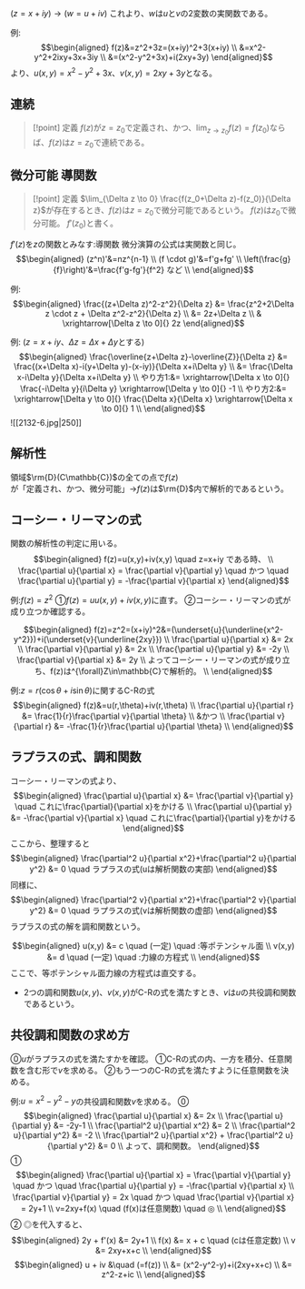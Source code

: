 $(z=x+iy) \rightarrow (w=u+iv)$
これより、$w$は$u$と$v$の$2$変数の実関数である。

例:
$$\begin{aligned}
f(z)&=z^2+3z=(x+iy)^2+3(x+iy) \\
&=x^2-y^2+2ixy+3x+3iy \\
&=(x^2-y^2+3x)+i(2xy+3y)
\end{aligned}$$
より、$u(x,y)=x^2-y^2+3x$、$v(x,y)=2xy+3y$となる。

## 連続
> [!point] 定義
> $f(z)$が$z=z_0$で定義され、かつ、$\lim_{z \to z_0} f(z) = f(z_0)$ならば、$f(z)$は$z=z_0$で連続である。

## 微分可能 導関数
> [!point] 定義
> $\lim_{\Delta z \to 0} \frac{f(z_0+\Delta z)-f(z_0)}{\Delta z}$が存在するとき、$f(z)$は$z=z_0$で微分可能であるという。
> $f(z)$は$z_0$で微分可能。
> $f'(z_0)$と書く。

$f'(z)$を$z$の関数とみなす:導関数
微分演算の公式は実関数と同じ。
$$\begin{aligned}
(z^n)'&=nz^{n-1} \\
(f \cdot g)'&=f'g+fg' \\
\left(\frac{g}{f}\right)'&=\frac{f'g-fg'}{f^2} など \\
\end{aligned}$$

例:
$$\begin{aligned}
\frac{(z+\Delta z)^2-z^2}{\Delta z} &= \frac{z^2+2\Delta z \cdot z + \Delta z^2-z^2}{\Delta z} \\
&= 2z+\Delta z \\
& \xrightarrow[\Delta z \to 0]{} 2z
\end{aligned}$$

例: ($z=x+iy$、$\Delta z=\Delta x+\Delta y$とする)
$$\begin{aligned}
\frac{\overline{z+\Delta z}-\overline{Z}}{\Delta z} &= \frac{(x+\Delta x)-i(y+\Delta y)-(x-iy)}{\Delta x+i\Delta y} \\
&= \frac{\Delta x-i\Delta y}{\Delta x+i\Delta y} \\
やり方1:&= \xrightarrow[\Delta x \to 0]{} \frac{-i\Delta y}{i\Delta y} \xrightarrow[\Delta y \to 0]{} -1 \\
やり方2:&= \xrightarrow[\Delta y \to 0]{} \frac{\Delta x}{\Delta x} \xrightarrow[\Delta x \to 0]{} 1 \\
\end{aligned}$$
![[2132-6.jpg|250]]

## 解析性
領域$\rm{D}(C\mathbb{C})$の全ての点で$f(z)$が「定義され、かつ、微分可能」$\rightarrow$$f(z)$は$\rm{D}$内で解析的であるという。

## コーシー・リーマンの式
関数の解析性の判定に用いる。
$$\begin{aligned}
f(z)=u(x,y)+iv(x,y) \quad z=x+iy である時、 \\
\frac{\partial u}{\partial x} = \frac{\partial v}{\partial y} \quad かつ \quad \frac{\partial u}{\partial y} = -\frac{\partial v}{\partial x}
\end{aligned}$$

例:$f(z)=z^2$
①$f(z)=uu(x,y)+iv(x,y)$に直す。
②コーシー・リーマンの式が成り立つか確認する。

$$\begin{aligned}
f(z)=z^2=(x+iy)^2&=(\underset{u}{\underline{x^2-y^2}})+i(\underset{v}{\underline{2xy}}) \\
\frac{\partial u}{\partial x} &= 2x \\
\frac{\partial v}{\partial y} &= 2x \\
\frac{\partial u}{\partial y} &= -2y \\
\frac{\partial v}{\partial x} &= 2y \\
よってコーシー・リーマンの式が成り立ち、f(z)は^{\forall}Z\in\mathbb{C}で解析的。 \\
\end{aligned}$$

例:$z=r(\cos\theta+i\sin\theta)$に関するC-Rの式
$$\begin{aligned}
f(z)&=u(r,\theta)+iv(r,\theta) \\
\frac{\partial u}{\partial r} &= \frac{1}{r}\frac{\partial v}{\partial \theta} \\
&かつ \\
\frac{\partial v}{\partial r} &= -\frac{1}{r}\frac{\partial u}{\partial \theta} \\
\end{aligned}$$

## ラプラスの式、調和関数
コーシー・リーマンの式より、
$$\begin{aligned}
\frac{\partial u}{\partial x} &= \frac{\partial v}{\partial y} \quad これに\frac{\partial}{\partial x}をかける \\
\frac{\partial u}{\partial y} &= -\frac{\partial v}{\partial x} \quad これに\frac{\partial}{\partial y}をかける
\end{aligned}$$
ここから、整理すると
$$\begin{aligned}
\frac{\partial^2 u}{\partial x^2}+\frac{\partial^2 u}{\partial y^2} &= 0 \quad ラプラスの式(uは解析関数の実部)
\end{aligned}$$
同様に、
$$\begin{aligned}
\frac{\partial^2 v}{\partial x^2}+\frac{\partial^2 v}{\partial y^2} &= 0 \quad ラプラスの式(vは解析関数の虚部)
\end{aligned}$$
ラプラスの式の解を調和関数という。

$$\begin{aligned}
u(x,y) &= c \quad (一定) \quad :等ポテンシャル面 \\
v(x,y) &= d \quad (一定) \quad :力線の方程式 \\
\end{aligned}$$
ここで、等ポテンシャル面力線の方程式は直交する。

- $2$つの調和関数$u(x,y)$、$v(x,y)$がC-Rの式を満たすとき、$v$は$u$の共役調和関数であるという。

## 共役調和関数の求め方
⓪$u$がラプラスの式を満たすかを確認。
①C-Rの式の内、一方を積分、任意関数を含む形で$v$を求める。
②もう一つのC-Rの式を満たすように任意関数を決める。

例:$u=x^2-y^2-y$の共役調和関数$v$を求める。
⓪
$$\begin{aligned}
\frac{\partial u}{\partial x} &= 2x \\
\frac{\partial u}{\partial y} &= -2y-1 \\
\frac{\partial^2 u}{\partial x^2} &= 2 \\
\frac{\partial^2 u}{\partial y^2} &= -2 \\
\frac{\partial^2 u}{\partial x^2} + \frac{\partial^2 u}{\partial y^2} &= 0 \\
よって、調和関数。
\end{aligned}$$
①
$$\begin{aligned}
\frac{\partial u}{\partial x} = \frac{\partial v}{\partial y} \quad かつ \quad \frac{\partial u}{\partial y} = -\frac{\partial v}{\partial x} \\
\frac{\partial v}{\partial y} = 2x \quad かつ \quad \frac{\partial v}{\partial x} = 2y+1 \\
v=2xy+f(x) \quad (f(x)は任意関数) \quad ◎ \\
\end{aligned}$$
②
◎を代入すると、
$$\begin{aligned}
2y + f'(x) &= 2y+1 \\
f(x) &= x + c \quad (cは任意定数) \\
v &= 2xy+x+c \\
\end{aligned}$$
$$\begin{aligned}
u + iv &\quad (=f(z)) \\
&= (x^2-y^2-y)+i(2xy+x+c) \\
&= z^2-z+ic \\
\end{aligned}$$





